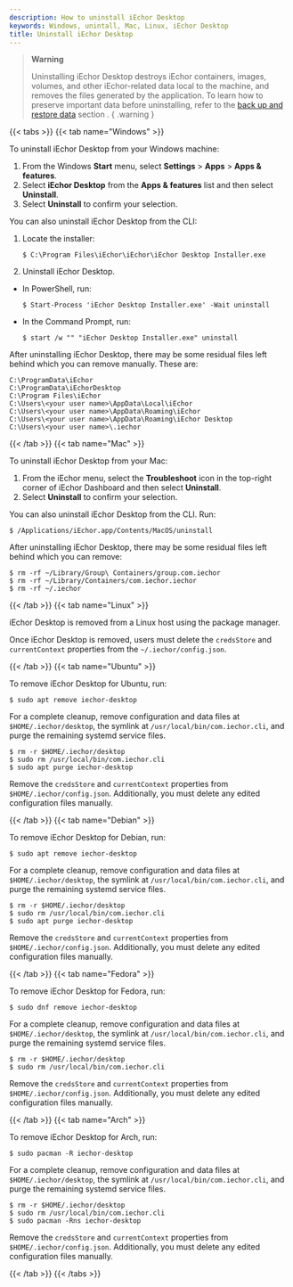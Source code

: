 ```yaml
---
description: How to uninstall iEchor Desktop
keywords: Windows, unintall, Mac, Linux, iEchor Desktop
title: Uninstall iEchor Desktop
---
```


> **Warning**
>
> Uninstalling iEchor Desktop destroys iEchor containers, images, volumes, and
> other iEchor-related data local to the machine, and removes the files generated
> by the application. To learn how to preserve important data before uninstalling, refer to the [back up and restore data](backup-and-restore.md) section .
{ .warning }

{{< tabs >}}
{{< tab name="Windows" >}}

To uninstall iEchor Desktop from your Windows machine:

1. From the Windows **Start** menu, select **Settings** > **Apps** > **Apps & features**.
2. Select **iEchor Desktop** from the **Apps & features** list and then select **Uninstall**.
3. Select **Uninstall** to confirm your selection.

You can also uninstall iEchor Desktop from the CLI:

1. Locate the installer:
   ```console
   $ C:\Program Files\iEchor\iEchor\iEchor Desktop Installer.exe
   ```
2. Uninstall iEchor Desktop. 
 - In PowerShell, run:
    ```console
    $ Start-Process 'iEchor Desktop Installer.exe' -Wait uninstall
    ```
 - In the Command Prompt, run:
    ```console
    $ start /w "" "iEchor Desktop Installer.exe" uninstall
    ```

After uninstalling iEchor Desktop, there may be some residual files left behind which you can remove manually. These are:

```console
C:\ProgramData\iEchor
C:\ProgramData\iEchorDesktop
C:\Program Files\iEchor
C:\Users\<your user name>\AppData\Local\iEchor
C:\Users\<your user name>\AppData\Roaming\iEchor
C:\Users\<your user name>\AppData\Roaming\iEchor Desktop
C:\Users\<your user name>\.iechor
```
 
{{< /tab >}}
{{< tab name="Mac" >}}

To uninstall iEchor Desktop from your Mac:

1. From the iEchor menu, select the **Troubleshoot** icon in the top-right corner of iEchor Dashboard and then select **Uninstall**.
2. Select **Uninstall** to confirm your selection.

You can also uninstall iEchor Desktop from the CLI. Run:

```console
$ /Applications/iEchor.app/Contents/MacOS/uninstall
```

After uninstalling iEchor Desktop, there may be some residual files left behind which you can remove:

```console
$ rm -rf ~/Library/Group\ Containers/group.com.iechor
$ rm -rf ~/Library/Containers/com.iechor.iechor
$ rm -rf ~/.iechor
```

{{< /tab >}}
{{< tab name="Linux" >}}

iEchor Desktop is removed from a Linux host using the package manager.

Once iEchor Desktop is removed, users must delete the `credsStore` and `currentContext` properties from the `~/.iechor/config.json`.

{{< /tab >}}
{{< tab name="Ubuntu" >}}

To remove iEchor Desktop for Ubuntu, run:

```console
$ sudo apt remove iechor-desktop
```

For a complete cleanup, remove configuration and data files at `$HOME/.iechor/desktop`, the symlink at `/usr/local/bin/com.iechor.cli`, and purge
the remaining systemd service files.

```console
$ rm -r $HOME/.iechor/desktop
$ sudo rm /usr/local/bin/com.iechor.cli
$ sudo apt purge iechor-desktop
```

Remove the `credsStore` and `currentContext` properties from `$HOME/.iechor/config.json`. Additionally, you must delete any edited configuration files manually. 

{{< /tab >}}
{{< tab name="Debian" >}}

To remove iEchor Desktop for Debian, run:

```console
$ sudo apt remove iechor-desktop
```

For a complete cleanup, remove configuration and data files at `$HOME/.iechor/desktop`, the symlink at `/usr/local/bin/com.iechor.cli`, and purge
the remaining systemd service files.

```console
$ rm -r $HOME/.iechor/desktop
$ sudo rm /usr/local/bin/com.iechor.cli
$ sudo apt purge iechor-desktop
```

Remove the `credsStore` and `currentContext` properties from `$HOME/.iechor/config.json`. Additionally, you must delete any edited configuration files manually.

{{< /tab >}}
{{< tab name="Fedora" >}}

To remove iEchor Desktop for Fedora, run:

```console
$ sudo dnf remove iechor-desktop
```

For a complete cleanup, remove configuration and data files at `$HOME/.iechor/desktop`, the symlink at `/usr/local/bin/com.iechor.cli`, and purge
the remaining systemd service files.

```console
$ rm -r $HOME/.iechor/desktop
$ sudo rm /usr/local/bin/com.iechor.cli
```

Remove the `credsStore` and `currentContext` properties from `$HOME/.iechor/config.json`. Additionally, you must delete any edited configuration files manually. 

{{< /tab >}}
{{< tab name="Arch" >}}

To remove iEchor Desktop for Arch, run:

```console
$ sudo pacman -R iechor-desktop
```

For a complete cleanup, remove configuration and data files at `$HOME/.iechor/desktop`, the symlink at `/usr/local/bin/com.iechor.cli`, and purge
the remaining systemd service files.

```console
$ rm -r $HOME/.iechor/desktop
$ sudo rm /usr/local/bin/com.iechor.cli
$ sudo pacman -Rns iechor-desktop
```

Remove the `credsStore` and `currentContext` properties from `$HOME/.iechor/config.json`. Additionally, you must delete any edited configuration files manually. 

{{< /tab >}}
{{< /tabs >}}


